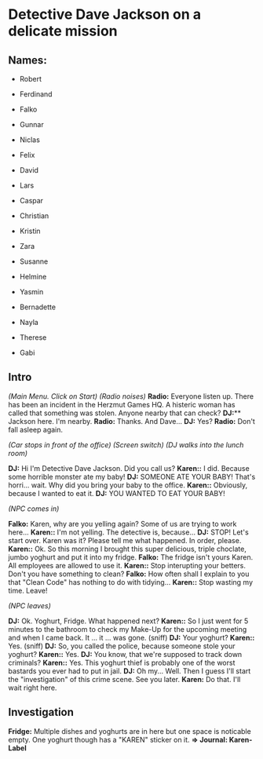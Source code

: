 # Detective Dave Jackson on a delicate mission

## Names:
* Robert
* Ferdinand
* Falko
* Gunnar
* Niclas
* Felix
* David
* Lars
* Caspar
* Christian

* Kristin
* Zara
* Susanne
* Helmine
* Yasmin
* Bernadette
* Nayla
* Therese
* Gabi

## Intro

_(Main Menu. Click on Start)_
_(Radio noises)_
**Radio:** Everyone listen up. There has been an incident in the Herzmut Games HQ. A histeric woman has called that something was stolen. Anyone nearby that can check?
**DJ:**** Jackson here. I'm nearby.
**Radio:** Thanks. And Dave...
**DJ:** Yes? 
**Radio:** Don't fall asleep again.

_(Car stops in front of the office)_
_(Screen switch)_
_(DJ walks into the lunch room)_

**DJ:** Hi I'm Detective Dave Jackson. Did you call us?
**Karen::** I did. Because some horrible monster ate my baby!
**DJ:** SOMEONE ATE YOUR BABY! That's horri... wait. Why did you bring your baby to the office.
**Karen::** Obviously, because I wanted to eat it.
**DJ:** YOU WANTED TO EAT YOUR BABY! 

_(NPC comes in)_

**Falko:** Karen, why are you yelling again? Some of us are trying to work here...
**Karen::** I'm not yelling. The detective is, because...
**DJ:** STOP! Let's start over. Karen was it? Please tell me what happened. In order, please.
**Karen::** Ok. So this morning I brought this super delicious, triple choclate, jumbo yoghurt and put it into my fridge.
**Falko:** The fridge isn't yours Karen. All employees are allowed to use it.
**Karen::** Stop interupting your betters. Don't you have something to clean?
**Falko:** How often shall I explain to you that "Clean Code" has nothing to do with tidying...
**Karen::** Stop wasting my time. Leave!

_(NPC leaves)_

**DJ:** Ok. Yoghurt, Fridge. What happened next?
**Karen::** So I just went for 5 minutes to the bathroom to check my Make-Up for the upcoming meeting and when I came back. It ... it ... was gone. (sniff)
**DJ:** Your yoghurt? 
**Karen::** Yes. (sniff)
**DJ:** So, you called the police, because someone stole your yoghurt?
**Karen::** Yes.
**DJ:** You know, that we're supposed to track down criminals?
**Karen::** Yes. This yoghurt thief is probably one of the worst bastards you ever had to put in jail.
**DJ:** Oh my... Well. Then I guess I'll start the "investigation" of this crime scene. See you later.
**Karen:** Do that. I'll wait right here.

## Investigation

**Fridge:** Multiple dishes and yoghurts are in here but one space is noticable empty. One yoghurt though has a "KAREN" sticker on it. **=> Journal: Karen-Label**








